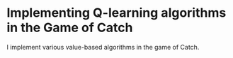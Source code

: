 # Implementing Q-learning algorithms in the Game of Catch

I implement various value-based algorithms in the game of Catch. 

